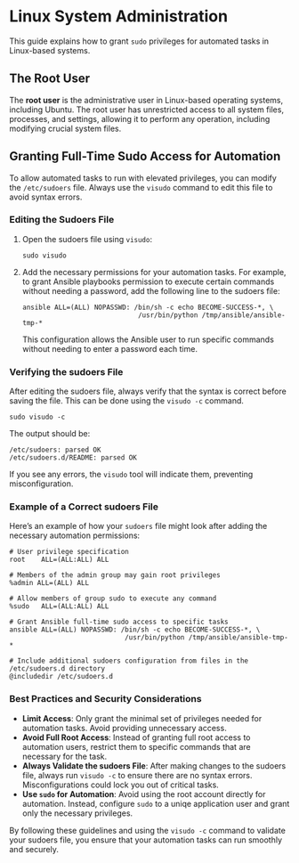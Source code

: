 # Linux System Administration

This guide explains how to grant `sudo` privileges for automated tasks in Linux-based systems.

## The Root User

The **root user** is the administrative user in Linux-based operating systems, including Ubuntu. The root user has unrestricted access to all system files, processes, and settings, allowing it to perform any operation, including modifying crucial system files.

## Granting Full-Time Sudo Access for Automation

To allow automated tasks to run with elevated privileges, you can modify the `/etc/sudoers` file. Always use the `visudo` command to edit this file to avoid syntax errors. 

### Editing the Sudoers File

1. Open the sudoers file using `visudo`:

    ```console
    sudo visudo
    ```

2. Add the necessary permissions for your automation tasks. For example, to grant Ansible playbooks permission to execute certain commands without needing a password, add the following line to the sudoers file:

    ```console
    ansible ALL=(ALL) NOPASSWD: /bin/sh -c echo BECOME-SUCCESS-*, \
                                 /usr/bin/python /tmp/ansible/ansible-tmp-*
    ```

    This configuration allows the Ansible user to run specific commands without needing to enter a password each time.

### Verifying the sudoers File

After editing the sudoers file, always verify that the syntax is correct before saving the file. This can be done using the `visudo -c` command. 

```console
sudo visudo -c
````

The output should be:

```console
/etc/sudoers: parsed OK
/etc/sudoers.d/README: parsed OK
```

If you see any errors, the `visudo` tool will indicate them, preventing misconfiguration.

### Example of a Correct sudoers File

Here’s an example of how your `sudoers` file might look after adding the necessary automation permissions:

```console
# User privilege specification
root    ALL=(ALL:ALL) ALL

# Members of the admin group may gain root privileges
%admin ALL=(ALL) ALL

# Allow members of group sudo to execute any command
%sudo   ALL=(ALL:ALL) ALL

# Grant Ansible full-time sudo access to specific tasks
ansible ALL=(ALL) NOPASSWD: /bin/sh -c echo BECOME-SUCCESS-*, \
                             /usr/bin/python /tmp/ansible/ansible-tmp-*

# Include additional sudoers configuration from files in the /etc/sudoers.d directory
@includedir /etc/sudoers.d
```

### Best Practices and Security Considerations

* **Limit Access**: Only grant the minimal set of privileges needed for automation tasks. Avoid providing unnecessary access.
* **Avoid Full Root Access**: Instead of granting full root access to automation users, restrict them to specific commands that are necessary for the task.
* **Always Validate the sudoers File**: After making changes to the sudoers file, always run `visudo -c` to ensure there are no syntax errors. Misconfigurations could lock you out of critical tasks.
* **Use `sudo` for Automation**: Avoid using the root account directly for automation. Instead, configure `sudo` to a uniqe application user and grant only the necessary privileges.

By following these guidelines and using the `visudo -c` command to validate your sudoers file, you ensure that your automation tasks can run smoothly and securely.